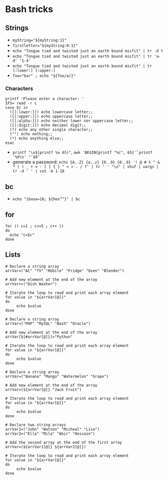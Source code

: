 # Bash tricks

## Strings

- `myString="${myString:1}"`
- `firstletter="${myString:0:1}"`
- `echo "Tongue tied and twisted just an earth bound misfit" | tr -d t`
- `echo "Tongue tied and twisted just an earth bound misfit" | tr 'a-d' '1-4'`
- `echo "Tongue tied and twisted just an earth bound misfit" | tr [:lower:] [:upper:]`
- `foo="bar" ; echo "${foo/a/}"`

### Characters

```
printf 'Please enter a character: '
IFS= read -r c
case $c in
  ([[:lower:]]) echo lowercase letter;;
  ([[:upper:]]) echo uppercase letter;;
  ([[:alpha:]]) echo neither lower nor uppercase letter;;
  ([[:digit:]]) echo decimal digit;;
  (?) echo any other single character;;
  ("") echo nothing;;
  (*) echo anything else;;
esac
```
- `printf "\x$(printf %x 65)"`, `awk 'BEGIN{printf "%c", 65}'`' `printf '%d\n' "'$A"`
- generate a password: `echo {A..Z} {a..z} {0..9} {0..9} '! @ # % ^ & * ( ) _ + = - [ ] { } " < > . / ?' | tr ' ' "\n" | shuf | xargs | tr -d ' ' | cut -b 1-18`

## bc

- `echo "ibase=16; ${hex^^}" | bc`

## for

```
for (( c=1 ; c<=5 ; c++ ))
do
  echo "c=$c"
done
```


## Lists

```
# Declare a string array
arrVar=("AC" "TV" "Mobile" "Fridge" "Oven" "Blender")

# Add new element at the end of the array
arrVar+=("Dish Washer")

# Iterate the loop to read and print each array element
for value in "${arrVar[@]}"
do
     echo $value
done
```

```
# Declare a string array
arrVar=("PHP" "MySQL" "Bash" "Oracle")

# Add new element at the end of the array
arrVar[${#arrVar[@]}]="Python"

# Iterate the loop to read and print each array element
for value in "${arrVar[@]}"
do
     echo $value
done
```

```
# Declare a string array
arrVar=("Banana" "Mango" "Watermelon" "Grape")

# Add new element at the end of the array
arrVar=(${arrVar[@]} "Jack Fruit")

# Iterate the loop to read and print each array element
for value in "${arrVar[@]}"
do
     echo $value
done
```

```
# Declare two string arrays
arrVar1=("John" "Watson" "Micheal" "Lisa")
arrVar2=("Ella" "Mila" "Abir" "Hossain")

# Add the second array at the end of the first array
arrVar=(${arrVar1[@]} ${arrVar2[@]})

# Iterate the loop to read and print each array element
for value in "${arrVar[@]}"
do
     echo $value
done
```

```

```
